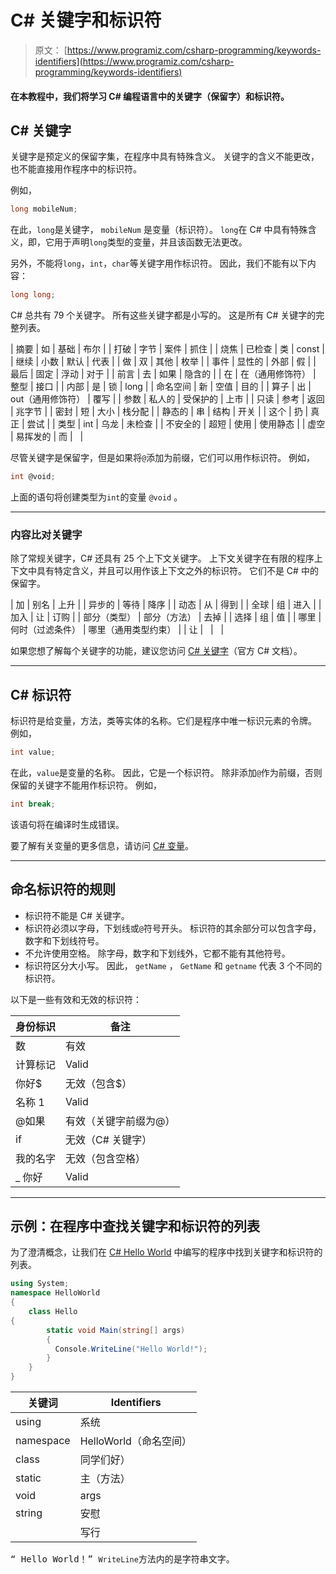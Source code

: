 # C# 关键字和标识符

> 原文： [https://www.programiz.com/csharp-programming/keywords-identifiers](https://www.programiz.com/csharp-programming/keywords-identifiers)

#### 在本教程中，我们将学习 C# 编程语言中的关键字（保留字）和标识符。

## C# 关键字

关键字是预定义的保留字集，在程序中具有特殊含义。 关键字的含义不能更改，也不能直接用作程序中的标识符。

例如，

```cs
long mobileNum;
```

在此，`long`是关键字， `mobileNum` 是变量（标识符）。 `long`在 C# 中具有特殊含义，即，它用于声明`long`类型的变量，并且该函数无法更改。

另外，不能将`long`，`int`，`char`等关键字用作标识符。 因此，我们不能有以下内容：

```cs
long long;
```

C# 总共有 79 个关键字。 所有这些关键字都是小写的。 这是所有 C# 关键字的完整列表。

| 摘要 | 如 | 基础 | 布尔 |
| 打破 | 字节 | 案件 | 抓住 |
| 烧焦 | 已检查 | 类 | const |
| 继续 | 小数 | 默认 | 代表 |
| 做 | 双 | 其他 | 枚举 |
| 事件 | 显性的 | 外部 | 假 |
| 最后 | 固定 | 浮动 | 对于 |
| 前言 | 去 | 如果 | 隐含的 |
| 在 | 在（通用修饰符） | 整型 | 接口 |
| 内部 | 是 | 锁 | long |
| 命名空间 | 新 | 空值 | 目的 |
| 算子 | 出 | out（通用修饰符） | 覆写 |
| 参数 | 私人的 | 受保护的 | 上市 |
| 只读 | 参考 | 返回 | 兆字节 |
| 密封 | 短 | 大小 | 栈分配 |
| 静态的 | 串 | 结构 | 开关 |
| 这个 | 扔 | 真正 | 尝试 |
| 类型 | int | 乌龙 | 未检查 |
| 不安全的 | 超短 | 使用 | 使用静态 |
| 虚空 | 易挥发的 | 而 |   |

尽管关键字是保留字，但是如果将`@`添加为前缀，它们可以用作标识符。 例如，

```cs
int @void;
```

上面的语句将创建类型为`int`的变量 `@void` 。

* * *

### 内容比对关键字

除了常规关键字，C# 还具有 25 个上下文关键字。 上下文关键字在有限的程序上下文中具有特定含义，并且可以用作该上下文之外的标识符。 它们不是 C# 中的保留字。

| 加 | 别名 | 上升 |
| 异步的 | 等待 | 降序 |
| 动态 | 从 | 得到 |
| 全球 | 组 | 进入 |
| 加入 | 让 | 订购 |
| 部分（类型） | 部分（方法） | 去掉 |
| 选择 | 组 | 值 |
| 哪里 | 何时（过滤条件） | 哪里（通用类型约束） |
| 让 |   |   |

如果您想了解每个关键字的功能，建议您访问 [C# 关键字](https://docs.microsoft.com/en-us/dotnet/csharp/language-reference/keywords/index)（官方 C# 文档）。

* * *

## C# 标识符

标识符是给变量，方法，类等实体的名称。它们是程序中唯一标识元素的令牌。 例如，

```cs
int value;
```

在此，`value`是变量的名称。 因此，它是一个标识符。 除非添加`@`作为前缀，否则保留的关键字不能用作标识符。 例如，

```cs
int break;
```

该语句将在编译时生成错误。

要了解有关变量的更多信息，请访问 [C# 变量](/csharp-programming/variables-primitive-data-types "C# variables")。

* * *

## 命名标识符的规则

*   标识符不能是 C# 关键字。
*   标识符必须以字母，下划线或`@`符号开头。 标识符的其余部分可以包含字母，数字和下划线符号。
*   不允许使用空格。 除字母，数字和下划线外，它都不能有其他符号。
*   标识符区分大小写。 因此， `getName` ， `GetName` 和 `getname` 代表 3 个不同的标识符。

以下是一些有效和无效的标识符：

| 身份标识 | 备注 |
| --- | --- |
| 数 | 有效 |
| 计算标记 | Valid |
| 你好$ | 无效（包含$） |
| 名称 1 | Valid |
| @如果 | 有效（关键字前缀为@） |
| if | 无效（C# 关键字） |
| 我的名字 | 无效（包含空格） |
| _ 你好 | Valid |

* * *

## 示例：在程序中查找关键字和标识符的列表

为了澄清概念，让我们在 [C# Hello World](/csharp-programming/hello-world "C# Hello World Program") 中编写的程序中找到关键字和标识符的列表。

```cs
using System;
namespace HelloWorld
{
    class Hello
{         
        static void Main(string[] args)
        {
          Console.WriteLine("Hello World!");
        }
    }
}
```

| 关键词 | Identifiers |
| --- | --- |
| using | 系统 |
| namespace | HelloWorld（命名空间） |
| class | 同学们好） |
| static | 主（方法） |
| void | args |
| string | 安慰 |
|   | 写行 |

<samp>“ Hello World！” `WriteLine`方法内的</samp>是字符串文字。